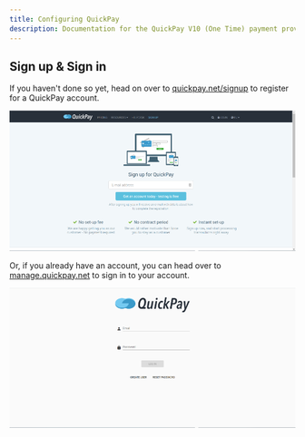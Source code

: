 ```yaml
---
title: Configuring QuickPay
description: Documentation for the QuickPay V10 (One Time) payment provider for Vendr, the eCommerce solution for Umbraco v8+
---
```


## Sign up & Sign in

If you haven't done so yet, head on over to [quickpay.net/signup](https://quickpay.net/signup) to register for a QuickPay account.

![QuickPay Signup](/media/screenshots/quickpay/quickpay_signup.png)

Or, if you already have an account, you can head over to [manage.quickpay.net](https://manage.quickpay.net) to sign in to your account.


![QuickPay Signup](/media/screenshots/quickpay/quickpay_signin.png)